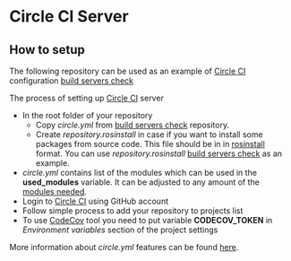 # Circle CI Server

## How to setup

The following repository can be used as an example of [Circle CI](https://circleci.com/) configuration [build servers check](https://github.com/shadow-robot/build-servers-check)

The process of setting up [Circle CI](https://circleci.com/) server

  * In the root folder of your repository
    * Copy *circle.yml* from [build servers check](https://github.com/shadow-robot/build-servers-check) repository. 
    * Create *repository.rosinstall* in case if you want to install some packages from source code. This file should be in in [rosinstall](http://wiki.ros.org/rosinstall) format.
      You can use *repository.rosinstall* [build servers check](https://github.com/shadow-robot/build-servers-check) as an example.
  * *circle.yml* contains list of the modules which can be used in the **used_modules** variable. It can be adjusted to any amount of the [modules needed](../modules.md).
  * Login to [Circle CI](https://circleci.com/) using GitHub account
  * Follow simple process to add your repository to projects list
  * To use [CodeCov](https://codecov.io) tool you need to put variable **CODECOV_TOKEN** in *Environment variables* section of the project settings

More information about *circle.yml* features can be found [here](https://circleci.com/docs/configuration). 

